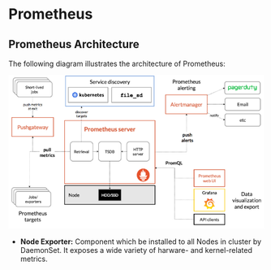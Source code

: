 # Prometheus

## Prometheus Architecture

The following diagram illustrates the architecture of Prometheus:

![Prometheus Architecture](../../images/sre/monitoring/prometheus/prometheus-architecture.png)

- **Node Exporter:** Component which be installed to all Nodes in cluster by DaemonSet. It exposes a wide variety of harware- and kernel-related metrics.
